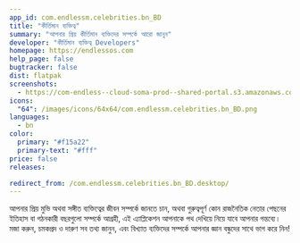 ```yaml
---
app_id: com.endlessm.celebrities.bn_BD
title: "কীর্তিমান ব্যক্তিত্ব"
summary: "আপনার প্রিয় কীর্তিমান ব্যক্তিদের সম্পর্কে আরো জানুন"
developer: "কীর্তিমান ব্যক্তিত্ব Developers"
homepage: https://endlessos.com
help_page: false
bugtracker: false
dist: flatpak
screenshots:
  - https://com-endless--cloud-soma-prod--shared-portal.s3.amazonaws.com/apps.249.screenshots.aa76094b-ac1f-480f-9f84-c63c94ba9182_201810181958515454.png
icons:
  "64": /images/icons/64x64/com.endlessm.celebrities.bn_BD.png
languages:
  - bn
color:
  primary: "#f15a22"
  primary-text: "#fff"
price: false
releases:

redirect_from: /com.endlessm.celebrities.bn_BD.desktop/
---
```


<p>আপনার প্রিয় মুভি অথবা সঙ্গীত ব্যক্তিত্বের জীবন সম্পর্কে জানতে চান, অথবা গুরুত্বপূর্ণ কোন রাজনৈতিক নেতার পেছনের ইতিহাস বা গঠনকারী বছরগুলো সম্পর্কে আগ্রহী, এই এ্যাপ্লিকেশন আপনাকে পথ দেখিয়ে নিয়ে যাবে আপনার গন্তব্যে। মজা করুন, চমকপ্রদ ও দারুণ সব তথ্য জানুন, এবং বিখ্যাত ব্যক্তিদের সম্পর্কে আপনার জ্ঞান বন্ধুদের সাথে ভাগ করে নিন!</p>